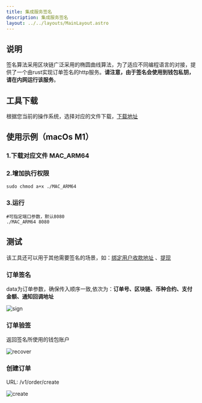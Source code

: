 ```yaml
---
title: 集成服务签名
description: 集成服务签名
layout: ../../layouts/MainLayout.astro
---
```


## 说明
签名算法采用区块链广泛采用的椭圆曲线算法，为了适应不同编程语言的对接，提供了一个由rust实现订单签名的http服务。**请注意，由于签名会使用到钱包私钥，请在内网运行该服务**。

## 工具下载
根据您当前的操作系统，选择对应的文件下载，[下载地址](https://github.com/nulls-network/sign-order-service/releases)

## 使用示例（macOs M1）
### 1.下载对应文件 MAC_ARM64

### 2.增加执行权限
```code
sudo chmod a+x ./MAC_ARM64
```

### 3.运行
```code
#可指定端口参数，默认8080
./MAC_ARM64 8080
```

## 测试  
该工具还可以用于其他需要签名的场景，如：[绑定用户收款地址](/zh-CN/bindReceiveAddress) 、[提现](/zh-CN/doWithdraw)

### 订单签名
data为订单参数，确保传入顺序一致,依次为：**订单号、区块链、币种合约、支付金额、通知回调地址**  

![sign](/sign.png)

### 订单验签
返回签名所使用的钱包账户
    
![recover](/recover.png)

### 创建订单

URL: /v1/order/create

![create](/order.png)


